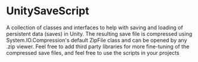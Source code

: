 # UnitySaveScript

A collection of classes and interfaces to help with saving and loading of persistent data (saves) in Unity. The resulting save file is compressed using System.IO.Compression's default ZipFile class and can be opened by any .zip viewer. Feel free to add third party libraries for more fine-tuning of the compressed save files, and feel free to use the scripts in your projects
